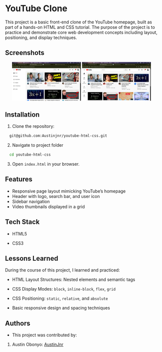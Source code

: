 
# YouTube Clone

This project is a basic front-end clone of the YouTube homepage, built as part of a hands-on HTML and CSS tutorial. The purpose of the project is to practice and demonstrate core web development concepts including layout, positioning, and display techniques.


## Screenshots

<p align="center">
  <img src="snap-shots/snap1.png" alt="Screenshot 1" width="45%">
  <img src="snap-shots/snap2.png" alt="Screenshot 2" width="45%">
</p>


## Installation

1. Clone the repository:

```bash
  git@github.com:Austinjnr/youtube-html-css.git
```
2. Navigate to project folder

```bash
  cd youtube-html-css
```
3. Open ``` index.html ``` in your browser.
    
## Features

- Responsive page layout mimicking YouTube’s homepage
- Header with logo, search bar, and user icon
- Sidebar navigation
- Video thumbnails displayed in a grid


## Tech Stack

- HTML5

- CSS3


## Lessons Learned

During the course of this project, I learned and practiced:

- HTML Layout Structures: Nested elements and semantic tags
- CSS Display Modes: `block`, `inline-block`, `flex`, `grid`

- CSS Positioning: `static`, `relative`, and `absolute`

- Basic responsive design and spacing techniques

## Authors

  + This project was contributed by:

   1. Austin Obonyo: [AustinJnr](https://github.com/Austinjnr)
